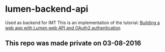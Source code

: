 # lumen-backend-api
Used as backend for IMT
This is an implementation of the tutorial: [Building a web app with Lumen web API and OAuth2 authentication](http://esbenp.github.io/2015/05/26/lumen-web-api-oauth-2-authentication/)
## This repo was made private on 03-08-2016
